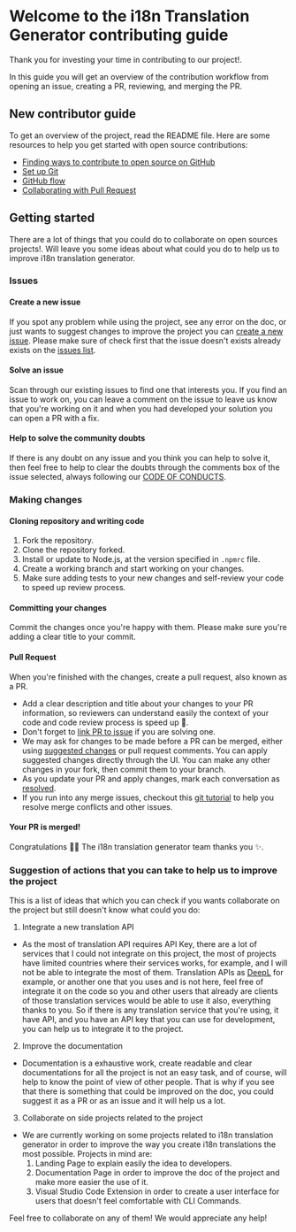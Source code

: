 # Welcome to the i18n Translation Generator contributing guide

Thank you for investing your time in contributing to our project!.

In this guide you will get an overview of the contribution workflow from opening an issue, creating a PR, reviewing, and merging the PR.

## New contributor guide

To get an overview of the project, read the README file. Here are some resources to help you get started with open source contributions:

- [Finding ways to contribute to open source on GitHub](https://docs.github.com/en/get-started/exploring-projects-on-github/finding-ways-to-contribute-to-open-source-on-github)
- [Set up Git](https://docs.github.com/en/get-started/quickstart/set-up-git)
- [GitHub flow](https://docs.github.com/en/get-started/quickstart/github-flow)
- [Collaborating with Pull Request](https://docs.github.com/en/pull-requests/collaborating-with-pull-requests)

## Getting started

There are a lot of things that you could do to collaborate on open sources projects!. Will leave you some ideas about what could you do to help us to improve i18n translation generator.

### Issues

#### Create a new issue

If you spot any problem while using the project, see any error on the doc, or just wants to suggest changes to improve the project you can [create a new issue](https://github.com/victor-heliomar/i18n-translation-generator/issues/new/choose). Please make sure of check first that the issue doesn't exists already exists on the [issues list](https://github.com/victor-heliomar/i18n-translation-generator/issues).

#### Solve an issue

Scan through our existing issues to find one that interests you. If you find an issue to work on, you can leave a comment on the issue to leave us know that you're working on it and when you had developed your solution you can open a PR with a fix.

#### Help to solve the community doubts

If there is any doubt on any issue and you think you can help to solve it, then feel free to help to clear the doubts through the comments box of the issue selected, always following our [CODE OF CONDUCTS](https://github.com/victor-heliomar/i18n-translation-generator/blob/dev/CODE_OF_CONDUCT.md).

### Making changes

#### Cloning repository and writing code

1. Fork the repository.
2. Clone the repository forked.
3. Install or update to Node.js, at the version specified in `.npmrc` file.
4. Create a working branch and start working on your changes.
5. Make sure adding tests to your new changes and self-review your code to speed up review process.

#### Committing your changes

Commit the changes once you're happy with them. Please make sure you're adding a clear title to your commit.

#### Pull Request

When you're finished with the changes, create a pull request, also known as a PR.

- Add a clear description and title about your changes to your PR information, so reviewers can understand easily the context of your code and code review process is speed up 🚀.
- Don't forget to [link PR to issue](https://docs.github.com/en/issues/tracking-your-work-with-issues/linking-a-pull-request-to-an-issue) if you are solving one.
- We may ask for changes to be made before a PR can be merged, either using [suggested changes](https://docs.github.com/en/pull-requests/collaborating-with-pull-requests/reviewing-changes-in-pull-requests/incorporating-feedback-in-your-pull-request) or pull request comments. You can apply suggested changes directly through the UI. You can make any other changes in your fork, then commit them to your branch.
- As you update your PR and apply changes, mark each conversation as [resolved](https://docs.github.com/en/pull-requests/collaborating-with-pull-requests/reviewing-changes-in-pull-requests/commenting-on-a-pull-request#resolving-conversations).
- If you run into any merge issues, checkout this [git tutorial](https://github.com/skills/resolve-merge-conflicts) to help you resolve merge conflicts and other issues.

#### Your PR is merged!

Congratulations 🎉🎉 The i18n translation generator team thanks you ✨.

### Suggestion of actions that you can take to help us to improve the project

This is a list of ideas that which you can check if you wants collaborate on the project but still doesn't know what could you do:

1. Integrate a new translation API

- As the most of translation API requires API Key, there are a lot of services that I could not integrate on this project, the most of projects have limited countries where their services works, for example, and I will not be able to integrate the most of them. Translation APIs as [DeepL](https://www.deepl.com/en/translator) for example, or another one that you uses and is not here, feel free of integrate it on the code so you and other users that already are clients of those translation services would be able to use it also, everything thanks to you. So if there is any translation service that you're using, it have API, and you have an API key that you can use for development, you can help us to integrate it to the project.

2. Improve the documentation

- Documentation is a exhaustive work, create readable and clear documentations for all the project is not an easy task, and of course, will help to know the point of view of other people. That is why if you see that there is something that could be improved on the doc, you could suggest it as a PR or as an issue and it will help us a lot.

3. Collaborate on side projects related to the project

- We are currently working on some projects related to i18n translation generator in order to improve the way you create i18n translations the most possible. Projects in mind are:
   1. Landing Page to explain easily the idea to developers.
   2. Documentation Page in order to improve the doc of the project and make more easier the use of it.
   3. Visual Studio Code Extension in order to create a user interface for users that doesn't feel comfortable with CLI Commands.

Feel free to collaborate on any of them! We would appreciate any help!
